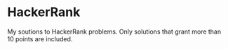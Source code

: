 # HackerRank
My soutions to HackerRank problems. Only solutions that grant more than 10 points are included.
